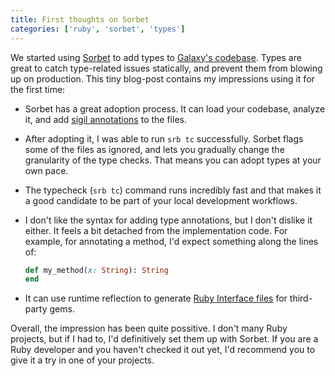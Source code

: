 ```yaml
---
title: First thoughts on Sorbet
categories: ['ruby', 'sorbet', 'types']
---
```


We started using [Sorbet](https://sorbet.org/) to add types to [Galaxy's codebase](https://twitter.com/appgalaxyio).
Types are great to catch type-related issues statically, and prevent them from blowing up on production.
This tiny blog-post contains my impressions using it for the first time:

- Sorbet has a great adoption process.
  It can load your codebase,
  analyze it,
  and add [sigil annotations](https://sorbet.org/docs/static) to the files.
- After adopting it, I was able to run `srb tc` successfully.
  Sorbet flags some of the files as ignored, and lets you gradually change the granularity of the type checks.
  That means you can adopt types at your own pace.
- The typecheck (`srb tc`) command runs incredibly fast and that makes it a good candidate to be part of your local development workflows.
- I don't like the syntax for adding type annotations, but I don't dislike it either.
  It feels a bit detached from the implementation code. For example, for annotating a method, I'd expect something along the lines of:

  ```ruby
  def my_method(x: String): String
  end
  ```

- It can use runtime reflection to generate [Ruby Interface files](https://sorbet.org/docs/rbi) for third-party gems.

Overall, the impression has been quite possitive.
I don't many Ruby projects, but if I had to, I'd definitively set them up with Sorbet.
If you are a Ruby developer and you haven't checked it out yet, I'd recommend you to give it a try in one of your projects.
